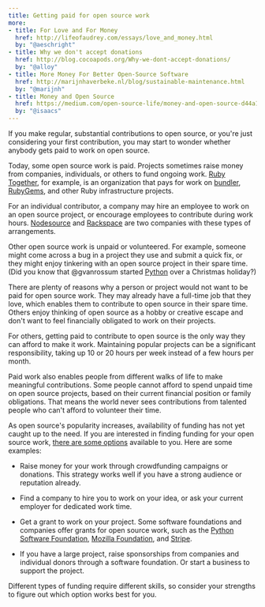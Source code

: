 ```yaml
---
title: Getting paid for open source work
more:
- title: For Love and For Money
  href: http://lifeofaudrey.com/essays/love_and_money.html
  by: "@aeschright"
- title: Why we don't accept donations
  href: http://blog.cocoapods.org/Why-we-dont-accept-donations/
  by: "@alloy"
- title: More Money For Better Open-Source Software
  href: http://marijnhaverbeke.nl/blog/sustainable-maintenance.html
  by: "@marijnh"
- title: Money and Open Source
  href: https://medium.com/open-source-life/money-and-open-source-d44a1953749c#.nyk44wmm1
  by: "@isaacs"
---
```


If you make regular, substantial contributions to open source, or you're just considering your first contribution, you may start to wonder whether anybody gets paid to work on open source.

Today, some open source work is paid. Projects sometimes raise money from companies, individuals, or others to fund ongoing work. [Ruby Together](https://rubytogether.org/), for example, is an organization that pays for work on [bundler](https://github.com/bundler/bundler), [RubyGems](https://github.com/rubygems/rubygems), and other Ruby infrastructure projects.

For an individual contributor, a company may hire an employee to work on an open source project, or encourage employees to contribute during work hours. [Nodesource](https://github.com/nodesource) and [Rackspace](https://blog.rackspace.com/rackspaces-policy-on-contributing-to-open-source/) are two companies with these types of arrangements.

Other open source work is unpaid or volunteered. For example, someone might come across a bug in a project they use and submit a quick fix, or they might enjoy tinkering with an open source project in their spare time. (Did you know that @gvanrossum started [Python](https://github.com/python) over a Christmas holiday?)

There are plenty of reasons why a person or project would not want to be paid for open source work. They may already have a full-time job that they love, which enables them to contribute to open source in their spare time. Others enjoy thinking of open source as a hobby or creative escape and don't want to feel financially obligated to work on their projects.

For others, getting paid to contribute to open source is the only way they can afford to make it work. Maintaining popular projects can be a significant responsibility, taking up 10 or 20 hours per week instead of a few hours per month.

Paid work also enables people from different walks of life to make meaningful contributions. Some people cannot afford to spend unpaid time on open source projects, based on their current financial position or family obligations. That means the world never sees contributions from talented people who can't afford to volunteer their time.

As open source's popularity increases, availability of funding has not yet caught up to the need. If you are interested in finding funding for your open source work, [there are some options](https://github.com/nayafia/lemonade-stand) available to you. Here are some examples:

* Raise money for your work through crowdfunding campaigns or donations. This strategy works well if you have a strong audience or reputation already.

* Find a company to hire you to work on your idea, or ask your current employer for dedicated work time.

* Get a grant to work on your project. Some software foundations and companies offer grants for open source work, such as the [Python Software Foundation](https://www.python.org/psf/grants/), [Mozilla Foundation](https://www.mozilla.org/en-US/grants/), and [Stripe](https://stripe.com/blog/open-source-retreat-2016).

* If you have a large project, raise sponsorships from companies and individual donors through a software foundation. Or start a business to support the project.

Different types of funding require different skills, so consider your strengths to figure out which option works best for you.
